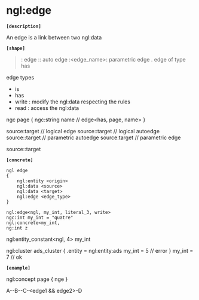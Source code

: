 # ngl:edge

__`[description]`__

An edge is a link between two ngl:data

__`[shape]`__
> : edge
:: auto edge
:<edge_name>: parametric edge
. edge of type has

edge types
- is
- has
- write : modify the ngl:data respecting the rules
- read : access the ngl:data


ngc page
{
    ngc:string name // edge<has, page, name>
}


source:target // logical edge
source::target // logical autoedge
source:<is>:target // parametric autoedge
source:<is>target // parametric edge

source:<is>:target

__`[concrete]`__
```
ngl edge
{
    ngl:entity <origin>
    ngl:data <source>
    ngl:data <target>
    ngl:edge <edge_type>
}

ngl:edge<ngl, my_int, literal_3, write>
ngc:int my_int = "quatre"
ngl:concrete<my_int, 
ng:int z
```

ngl:entity_constant<ngl, 4> my_int

ngl:cluster ads_cluster
{
    .entity = ngl:entity:ads
    my_int = 5 // error
}
my_int = 7 // ok

__`[example]`__



ngl:concept page
{
    nge<is>
}

A-<has>-B-<is>-C-<edge1 && edge2>-D
